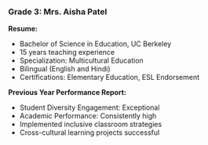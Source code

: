 ### Grade 3: Mrs. Aisha Patel
**Resume:**
- Bachelor of Science in Education, UC Berkeley
- 15 years teaching experience
- Specialization: Multicultural Education
- Bilingual (English and Hindi)
- Certifications: Elementary Education, ESL Endorsement

**Previous Year Performance Report:**
- Student Diversity Engagement: Exceptional
- Academic Performance: Consistently high
- Implemented inclusive classroom strategies
- Cross-cultural learning projects successful

